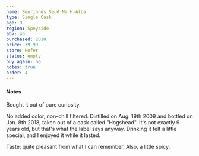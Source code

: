 ```yaml
---
name: Benrinnes Seud Na H-Alba
type: Single Cask
age: 9
region: Speyside
abv: 46
purchased: 2018
price: 39.99
store: Hofer
status: empty
buy_again: no
notes: true
order: 4
---
```


#### Notes

Bought it out of pure curiosity.

No added color, non-chill filtered. Distilled on Aug. 19th 2009 and bottled on Jan. 8th 2018, taken out of a cask called "Hogshead". It's not exactly 9 years old, but that's what the label says anyway. Drinking it felt a little special, and I enjoyed it while it lasted.

Taste: quite pleasant from what I can remember. Also, a little spicy.
